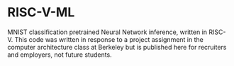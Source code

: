 # RISC-V-ML

MNIST classification pretrained Neural Network inference, written in RISC-V. This code was written in response to a project assignment in the computer architecture class at Berkeley but is published here for recruiters and employers, not future students.

